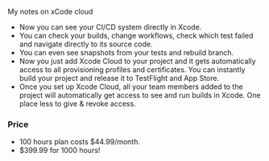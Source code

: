 My notes on xCode cloud<!--more-->

- Now you can see your CI/CD system directly in Xcode.
- You can check your builds, change workflows, check which test failed and navigate directly to its source code.
- You can even see snapshots from your tests and rebuild branch.
- Now you just add Xcode Cloud to your project and it gets automatically access to all provisioning profiles and certificates. You can instantly build your project and release it to TestFlight and App Store.
- Once you set up Xcode Cloud, all your team members added to the project will automatically get access to see and run builds in Xcode. One place less to give & revoke access.

### Price
- 100 hours plan costs $44.99/month.
- $399.99 for 1000 hours!
